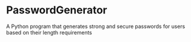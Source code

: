 # PasswordGenerator
A Python program that generates strong and secure passwords for users based on their length requirements

